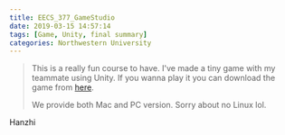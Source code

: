 ```yaml
---
title: EECS_377_GameStudio
date: 2019-03-15 14:57:14
tags: [Game, Unity, final summary]
categories: Northwestern University
---
```


> This is a really fun course to have. I've made a tiny game with my teammate using Unity. If you wanna play it you can download the game from [here](https://drive.google.com/file/d/18-nF-x-9akeylPc8yMW_kRvTSxyRPsz3/view?usp=sharing).
>
> We provide both Mac and PC version. Sorry about no Linux lol.

<!--more-->



Hanzhi

